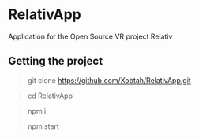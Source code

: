 # RelativApp
Application for the Open Source VR project Relativ

## Getting the project

> git clone https://github.com/Xobtah/RelativApp.git

> cd RelativApp

> npm i

> npm start
